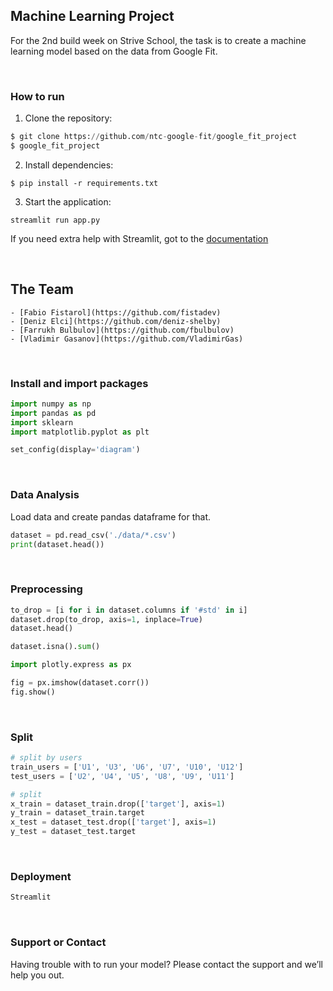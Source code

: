## Machine Learning Project

For the 2nd build week on Strive School, the task is to create a machine learning model based on the data from Google Fit.

<br />

### How to run

1. Clone the repository:

```python
$ git clone https://github.com/ntc-google-fit/google_fit_project
$ google_fit_project

```

2. Install dependencies:

```
$ pip install -r requirements.txt
```

3. Start the application:

```
streamlit run app.py
```

If you need extra help with Streamlit, got to the [documentation](https://docs.streamlit.io)

<br />

## The Team

    - [Fabio Fistarol](https://github.com/fistadev)
    - [Deniz Elci](https://github.com/deniz-shelby)
    - [Farrukh Bulbulov](https://github.com/fbulbulov)
    - [Vladimir Gasanov](https://github.com/VladimirGas)

<br />

### Install and import packages

```python
import numpy as np
import pandas as pd
import sklearn
import matplotlib.pyplot as plt

set_config(display='diagram')
```

<br />

### Data Analysis

Load data and create pandas dataframe for that.

```python
dataset = pd.read_csv('./data/*.csv')
print(dataset.head())
```

<br />

### Preprocessing

```python
to_drop = [i for i in dataset.columns if '#std' in i]
dataset.drop(to_drop, axis=1, inplace=True)
dataset.head()

dataset.isna().sum()
```

```python
import plotly.express as px

fig = px.imshow(dataset.corr())
fig.show()
```

<br />

### Split

```python
# split by users
train_users = ['U1', 'U3', 'U6', 'U7', 'U10', 'U12']
test_users = ['U2', 'U4', 'U5', 'U8', 'U9', 'U11']

# split
x_train = dataset_train.drop(['target'], axis=1)
y_train = dataset_train.target
x_test = dataset_test.drop(['target'], axis=1)
y_test = dataset_test.target
```

<br />

### Deployment

```python
Streamlit
```

<br />

### Support or Contact

Having trouble with to run your model? Please contact the support and we’ll help you out.

<br />
